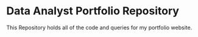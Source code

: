 # Data Analyst Portfolio Repository
This Repository holds all of the code and queries for my portfolio website.

